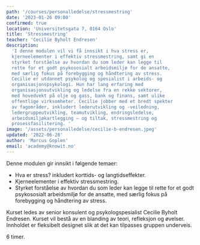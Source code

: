 ```yaml
---
path: '/courses/personalledelse/stressmestring'
date: '2023-01-26 09:00'
confirmed: true
location: 'Universitetsgata 7, 0164 Oslo'
title: 'Stressmestring'
teacher: 'Cecilie Byholt Endresen'
description:
  'I denne modulen vil vi få innsikt i hva stress er, 
  kjerneelementer i effektiv stressmestring, samt gi en 
  styrket forståelse av hvordan du som leder kan legge til 
  rette for et godt psykososialt arbeidsmiljø for de ansatte, 
  med særlig fokus på forebygging og håndtering av stress.
  Cecilie er utdannet psykolog og spesialist i arbeids- og 
  organisasjonspsykologi. Hun har lang erfaring med 
  organisasjonsutvikling og ledelse fra en rekke sektorer, 
  med hovedvekt på olje og gass, bank og finans, samt ulike 
  offentlige virksomheter. Cecilie jobber med et bredt spekter 
  av fagområder, inkludert lederutvikling og -veiledning, 
  ledergruppeutvikling, teamutvikling, endringsledelse, 
  arbeidsmiljøkartlegging – og tiltak, stressmestring og 
  prosessfasilitering. ​'
image: '/assets/personalledelse/cecilie-b-endresen.jpeg'
updated: '2022-06-28'
author: 'Marcus Goplen'
email: 'academy@knowit.no'
---
```


Denne modulen gir innsikt i følgende temaer:

- Hva er stress? inkludert korttids- og langtidseffekter.
- Kjerneelementer i effektiv stressmestring.
- Styrket forståelse av hvordan du som leder kan legge til rette for et godt
  psykososialt arbeidsmiljø for de ansatte, med særlig fokus på forebygging og
  håndtering av stress.

Kurset ledes av senior konsulent og psykologspesialist Cecilie Byholt
Endresen. Kurset vil bestå av en blanding av teori, refleksjon og øvelser.
Innholdet er fleksibelt designet slik at det kan tilpasses gruppen underveis.

6 timer.